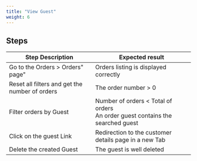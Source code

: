 ```yaml
---
title: "View Guest"
weight: 6
---
```

## Steps
| Step Description | Expected result |
| ----- | ----- |
| Go to the Orders > Orders" page" | Orders listing is displayed correctly |
| Reset all filters and get the number of orders | The order number > 0 |
| Filter orders by Guest | Number of orders < Total of orders<br>An order guest contains the searched guest |
| Click on the guest Link | Redirection to the customer details page in a new Tab |
| Delete the created Guest | The guest is well deleted |
